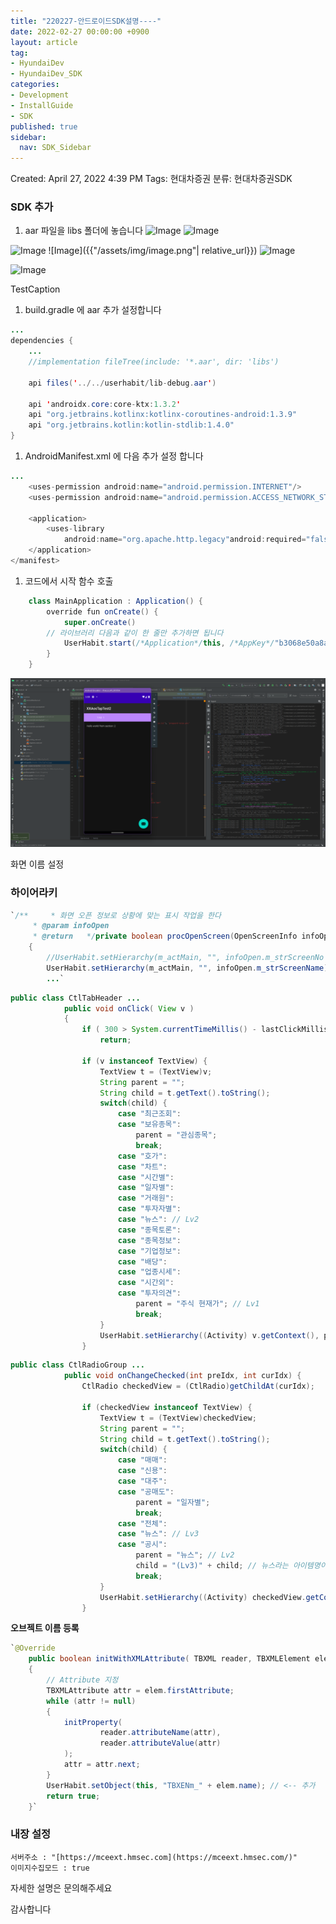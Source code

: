 ```yaml
---
title: "220227-안드로이드SDK설명----"
date: 2022-02-27 00:00:00 +0900
layout: article
tag: 
- HyundaiDev
- HyundaiDev_SDK
categories: 
- Development
- InstallGuide
- SDK
published: true
sidebar:
  nav: SDK_Sidebar
---
```


Created: April 27, 2022 4:39 PM
Tags: 현대차증권
분류: 현대차증권SDK

### SDK 추가

1. aar 파일을 libs 폴더에 놓습니다
![Image]({{site.url}}/assets/images/posts/2022-04-27-22_0214_현대_sdk_안드로이드sdk설명/untitled.png)
![Image]({{site.url}}/{{site.baseurl}}/assets/images/posts/2022-04-27-22_0214_현대_sdk_안드로이드sdk설명/untitled.png)


![Image](http://blog.jaeyoon.io/assets/img/image.png)
![Image]({{"/assets/img/image.png"| relative_url}})
![Image](/assets/img/image.png)


![Image]()

TestCaption

1. build.gradle 에 aar 추가 설정합니다

```java
...
dependencies {
    ...
    //implementation fileTree(include: '*.aar', dir: 'libs')

    api files('../../userhabit/lib-debug.aar')

    api 'androidx.core:core-ktx:1.3.2'
    api "org.jetbrains.kotlinx:kotlinx-coroutines-android:1.3.9"
    api "org.jetbrains.kotlin:kotlin-stdlib:1.4.0"
}
```

1. AndroidManifest.xml 에 다음 추가 설정 합니다

```java
...
    <uses-permission android:name="android.permission.INTERNET"/>
    <uses-permission android:name="android.permission.ACCESS_NETWORK_STATE"/>

    <application>
        <uses-library
            android:name="org.apache.http.legacy"android:required="false" />
    </application>
</manifest>
```

1. 코드에서 시작 함수 호출

```java
	class MainApplication : Application() {
	    override fun onCreate() {
        	super.onCreate()
		// 라이브러리 다음과 같이 한 줄만 추가하면 됩니다
	        UserHabit.start(/*Application*/this, /*AppKey*/"b3068e50a8afca37a2909990f9b8c0f7efbe2168")
	    }
	}
```

![Image](/assets/images/posts/2022-04-27-22_0214_현대_sdk_안드로이드sdk설명/untitled_1.png)

화면 이름 설정

### 하이어라키

```java
`/**	 * 화면 오픈 정보로 상황에 맞는 표시 작업을 한다
	 * @param infoOpen
	 * @return	 */private boolean procOpenScreen(OpenScreenInfo infoOpen)
	{
		//UserHabit.setHierarchy(m_actMain, "", infoOpen.m_strScreenNo + infoOpen.m_strScreenName);
		UserHabit.setHierarchy(m_actMain, "", infoOpen.m_strScreenName);
		...`
```

```java
public class CtlTabHeader ...
			public void onClick( View v )
			{
				if ( 300 > System.currentTimeMillis() - lastClickMillis )
					return;

				if (v instanceof TextView) {
					TextView t = (TextView)v;
					String parent = "";
					String child = t.getText().toString();
					switch(child) {
						case "최근조회":
						case "보유종목":
							parent = "관심종목";
							break;
						case "호가":
						case "차트":
						case "시간별":
						case "일자별":
						case "거래원":
						case "투자자별":
						case "뉴스": // Lv2
						case "종목토론":
						case "종목정보":
						case "기업정보":
						case "배당":
						case "업종시세":
						case "시간외":
						case "투자의견":
							parent = "주식 현재가"; // Lv1
							break;
					}
					UserHabit.setHierarchy((Activity) v.getContext(), parent, child);
				}
```

```java
public class CtlRadioGroup ...
			public void onChangeChecked(int preIdx, int curIdx) {
				CtlRadio checkedView = (CtlRadio)getChildAt(curIdx);

				if (checkedView instanceof TextView) {
					TextView t = (TextView)checkedView;
					String parent = "";
					String child = t.getText().toString();
					switch(child) {
						case "매매":
						case "신용":
						case "대주":
						case "공매도":
							parent = "일자별";
							break;
						case "전체":
						case "뉴스": // Lv3
						case "공시":
							parent = "뉴스"; // Lv2
							child = "(Lv3)" + child; // 뉴스라는 아이템명이 겹쳐서 하위 뉴스는 다른 이름으로 변경
							break;
					}
					UserHabit.setHierarchy((Activity) checkedView.getContext(), parent, child);
				}
```

**오브젝트 이름 등록**

```java
`@Override
	public boolean initWithXMLAttribute( TBXML reader, TBXMLElement elem )
	{
		// Attribute 지정
		TBXMLAttribute attr = elem.firstAttribute;
		while (attr != null) 
		{
			initProperty(
					reader.attributeName(attr), 
					reader.attributeValue(attr)
			);
			attr = attr.next;
		}
		UserHabit.setObject(this, "TBXENm_" + elem.name); // <-- 추가
		return true;
	}`
```

### 내장 설정

```
서버주소 : "[https://mceext.hmsec.com](https://mceext.hmsec.com/)"
이미지수집모드 : true
```

자세한 설명은 문의해주세요

감사합니다